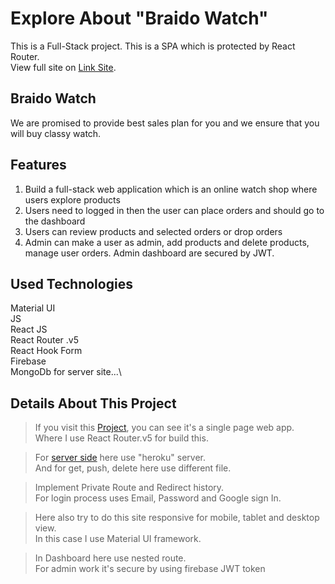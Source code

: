 # Explore About "Braido Watch"

This is a Full-Stack project. This is a SPA which is protected by React Router.\
View full site on [Link Site](https://niche-website-client.web.app/).

## Braido Watch

We are promised to provide best sales plan for you and we ensure that 
you will buy classy watch.

## Features

1. Build a full-stack web application which is an online watch shop where users explore products
2. Users need to logged in then the user can place orders and should go to the dashboard
3. Users can review products and selected orders or drop orders
4. Admin can make a user as admin, add products and delete products, manage user orders. Admin dashboard are secured by JWT.

## Used Technologies

Material UI\
JS\
React JS\
React Router .v5\
React Hook Form\
Firebase\
MongoDb for server site...\

## Details About This Project

> If you visit this [Project](https://niche-website-client.web.app/), you can see it's a single page web app.\
Where I use React Router.v5 for build this.

> For [server side](https://github.com/FaiusNahin/Braido_Watch_Server_Side) here use "heroku" server.\
And for get, push, delete here use different file.

> Implement Private Route and Redirect history.\
For login process uses Email, Password and Google sign In.

> Here also try to do this site responsive for mobile, tablet and desktop view.\
In this case I use Material UI framework.

>In Dashboard here use nested route.\
For admin work it's secure by using firebase JWT token
